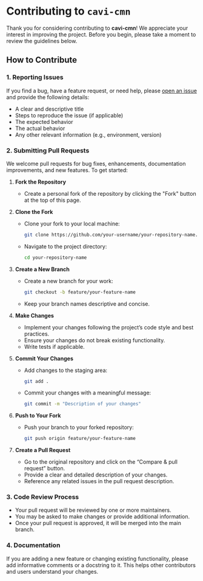 # Contributing to `cavi-cmn`

Thank you for considering contributing to **cavi-cmn**! We appreciate your interest in improving the project. Before you begin, please take a moment to review the guidelines below.

## How to Contribute

### 1. Reporting Issues

If you find a bug, have a feature request, or need help, please [open an issue](link-to-issues-page) and provide the following details:
- A clear and descriptive title
- Steps to reproduce the issue (if applicable)
- The expected behavior
- The actual behavior
- Any other relevant information (e.g., environment, version)

### 2. Submitting Pull Requests

We welcome pull requests for bug fixes, enhancements, documentation improvements, and new features. To get started:

1. **Fork the Repository**
   - Create a personal fork of the repository by clicking the "Fork" button at the top of this page.

2. **Clone the Fork**
   - Clone your fork to your local machine:
     ```bash
     git clone https://github.com/your-username/your-repository-name.git
     ```
   - Navigate to the project directory:
     ```bash
     cd your-repository-name
     ```

3. **Create a New Branch**
   - Create a new branch for your work:
     ```bash
     git checkout -b feature/your-feature-name
     ```
   - Keep your branch names descriptive and concise.

4. **Make Changes**
   - Implement your changes following the project’s code style and best practices.
   - Ensure your changes do not break existing functionality.
   - Write tests if applicable.

5. **Commit Your Changes**
   - Add changes to the staging area:
     ```bash
     git add .
     ```
   - Commit your changes with a meaningful message:
     ```bash
     git commit -m "Description of your changes"
     ```

6. **Push to Your Fork**
   - Push your branch to your forked repository:
     ```bash
     git push origin feature/your-feature-name
     ```

7. **Create a Pull Request**
   - Go to the original repository and click on the “Compare & pull request” button.
   - Provide a clear and detailed description of your changes.
   - Reference any related issues in the pull request description.

### 3. Code Review Process

- Your pull request will be reviewed by one or more maintainers.
- You may be asked to make changes or provide additional information.
- Once your pull request is approved, it will be merged into the main branch.

### 4. Documentation

If you are adding a new feature or changing existing functionality, please add informative comments or a docstring to it. This helps other contributors and users understand your changes.


